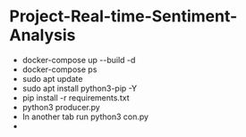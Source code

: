 ﻿# Project-Real-time-Sentiment-Analysis


- docker-compose up --build -d
- docker-compose ps
- sudo apt update
- sudo apt install python3-pip -Y
- pip install -r requirements.txt
- python3 producer.py
- In another tab run python3 con.py
- 
